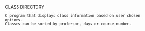 CLASS DIRECTORY
	
	C program that displays class information based on user chosen options.
	Classes can be sorted by professor, days or course number. 